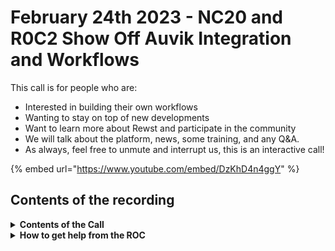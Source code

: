 # February 24th 2023 - NC20 and R0C2 Show Off Auvik Integration and Workflows

This call is for people who are:

* Interested in building their own workflows
* Wanting to stay on top of new developments
* Want to learn more about Rewst and participate in the community
* We will talk about the platform, news, some training, and any Q\&A.
* As always, feel free to unmute and interrupt us, this is an interactive call!

{% embed url="https://www.youtube.com/embed/DzKhD4n4ggY" %}

## Contents of the recording

<details>

<summary><strong>Contents of the Call</strong></summary>

This week Aharon is returning from Right of Boom at warp speed. NC20 Human Automation relations and his counterparts R0C2 and Shay from the Matrix show off the Auvik Integration, Workflow Demos, and a Crate demo! NickC20 starts us off with an update from the Dev Team and what's been released this week, announcing the Auvik integration, available today, as well as some bug fixes and what's in testing and development.

Next, our Dev team shows off the Auvik integration and then some ROC members show off some awesome workflows you won't want to miss. Then Shay from the Matrix shows up to show off a Create example? How many sci-fi references can we make in this description?

Tune in next time for \[insert sci-fi reference here]!

</details>

<details>

<summary><strong>How to get help from the ROC</strong></summary>

How to get help - Engage the ROC in Slack - Email support coming soon! - \[FUTURE] Live chat in the app - Would this be helpful to people? - Documentation - https://rewst.help - Feature Requests - https://rewst.canny.io/

</details>
